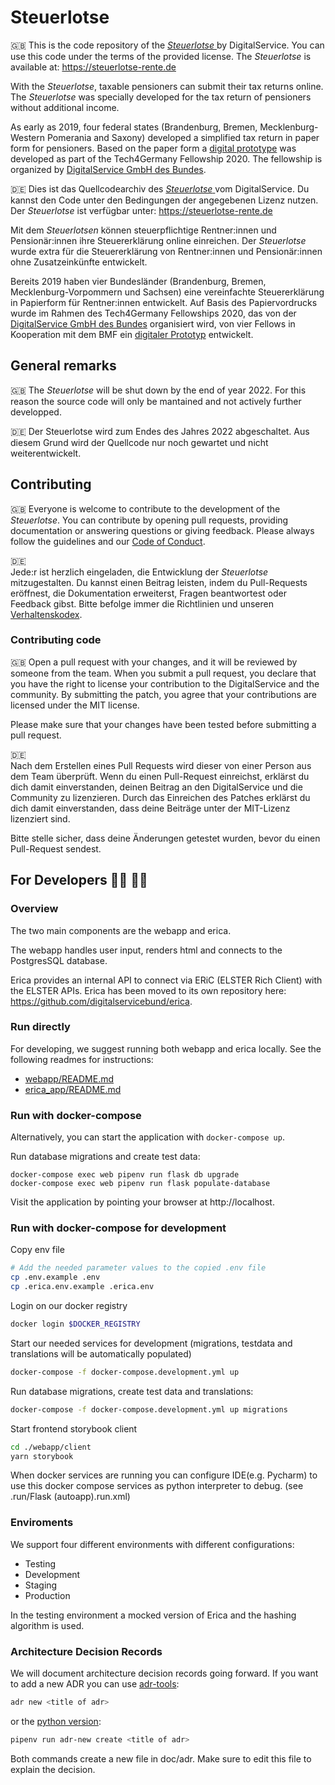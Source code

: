 # Steuerlotse

🇬🇧 This is the code repository of the [_Steuerlotse_ ](https://steuerlotse-rente.de) by DigitalService.
You can use this code under the terms of the provided license.
The _Steuerlotse_ is available at: https://steuerlotse-rente.de

With the _Steuerlotse_, taxable pensioners can submit their tax returns online.
The _Steuerlotse_ was specially developed for the tax return of pensioners without additional income.

As early as 2019, four federal states (Brandenburg, Bremen, Mecklenburg-Western Pomerania and Saxony) developed
a simplified tax return in paper form for pensioners. Based on the paper form a
[digital prototype](https://github.com/tech4germany/steuerlotse) was developed as part of the Tech4Germany Fellowship 2020. The fellowship is organized by [DigitalService GmbH des Bundes](https://digitalservice.bund.de).

🇩🇪 Dies ist das Quellcodearchiv des [_Steuerlotse_ ](https://steuerlotse-rente.de) vom DigitalService.
Du kannst den Code unter den Bedingungen der angegebenen Lizenz nutzen.
Der _Steuerlotse_ ist verfügbar unter: https://steuerlotse-rente.de

Mit dem _Steuerlotsen_ können steuerpflichtige Rentner:innen und Pensionär:innen ihre
Steuererklärung online einreichen. Der _Steuerlotse_ wurde extra für die Steuererklärung von Rentner:innen und
Pensionär:innen ohne Zusatzeinkünfte entwickelt.

Bereits 2019 haben vier Bundesländer (Brandenburg, Bremen, Mecklenburg-Vorpommern und Sachsen) eine vereinfachte
Steuererklärung in Papierform für Rentner:innen entwickelt. Auf Basis des Papiervordrucks wurde im Rahmen des
Tech4Germany Fellowships 2020, das von der [DigitalService GmbH des Bundes](https://digitalservice.bund.de)
organisiert wird, von vier Fellows in Kooperation mit dem BMF ein
[digitaler Prototyp](https://github.com/tech4germany/steuerlotse) entwickelt.


## General remarks

🇬🇧
The _Steuerlotse_ will be shut down by the end of year 2022. For this reason the source code will only be mantained and not actively further developped.

🇩🇪
Der Steuerlotse wird zum Endes des Jahres 2022 abgeschaltet. Aus diesem Grund wird der Quellcode nur noch gewartet und nicht weiterentwickelt.


## Contributing

🇬🇧
Everyone is welcome to contribute to the development of the _Steuerlotse_. You can contribute by opening pull requests,
providing documentation or answering questions or giving feedback. Please always follow the guidelines and our
[Code of Conduct](CODE_OF_CONDUCT.md).

🇩🇪  
Jede:r ist herzlich eingeladen, die Entwicklung der _Steuerlotse_ mitzugestalten. Du kannst einen Beitrag leisten,
indem du Pull-Requests eröffnest, die Dokumentation erweiterst, Fragen beantwortest oder Feedback gibst.
Bitte befolge immer die Richtlinien und unseren [Verhaltenskodex](CODE_OF_CONDUCT_DE.md).

### Contributing code

🇬🇧
Open a pull request with your changes, and it will be reviewed by someone from the team. When you submit a pull request,
you declare that you have the right to license your contribution to the DigitalService and the community.
By submitting the patch, you agree that your contributions are licensed under the MIT license.

Please make sure that your changes have been tested before submitting a pull request.

🇩🇪  
Nach dem Erstellen eines Pull Requests wird dieser von einer Person aus dem Team überprüft. Wenn du einen Pull-Request
einreichst, erklärst du dich damit einverstanden, deinen Beitrag an den DigitalService und die Community zu
lizenzieren. Durch das Einreichen des Patches erklärst du dich damit einverstanden, dass deine Beiträge unter der
MIT-Lizenz lizenziert sind.

Bitte stelle sicher, dass deine Änderungen getestet wurden, bevor du einen Pull-Request sendest.

## For Developers 👩‍💻 👨‍💻

### Overview

The two main components are the webapp and erica.

The webapp handles user input, renders html and connects to the PostgresSQL database.

Erica provides an internal API to connect via ERiC (ELSTER Rich Client) with the ELSTER APIs.
Erica has been moved to its own repository here: https://github.com/digitalservicebund/erica.

### Run directly

For developing, we suggest running both webapp and erica locally.
See the following readmes for instructions:

- [webapp/README.md](webapp/README.md)
- [erica_app/README.md](https://github.com/digitalservicebund/erica/blob/main/README.md)

### Run with docker-compose

Alternatively, you can start the application with `docker-compose up`.

Run database migrations and create test data:

```
docker-compose exec web pipenv run flask db upgrade
docker-compose exec web pipenv run flask populate-database
```

Visit the application by pointing your browser at http://localhost.

### Run with docker-compose for development

Copy env file

```bash
# Add the needed parameter values to the copied .env file
cp .env.example .env
cp .erica.env.example .erica.env
```

Login on our docker registry

```bash
docker login $DOCKER_REGISTRY
```

Start our needed services for development
(migrations, testdata and translations will be automatically populated)

```bash
docker-compose -f docker-compose.development.yml up
```

Run database migrations, create test data and translations:

```bash
docker-compose -f docker-compose.development.yml up migrations
```

Start frontend storybook client

```bash
cd ./webapp/client
yarn storybook
```

When docker services are running you can configure IDE(e.g. Pycharm)
to use this docker compose services as python interpreter to debug.
(see .run/Flask (autoapp).run.xml)

### Enviroments

We support four different environments with different configurations:

- Testing
- Development
- Staging
- Production

In the testing environment a mocked version of Erica and the hashing algorithm is used.

### Architecture Decision Records

We will document architecture decision records going forward. If you want to add a new ADR you can use [adr-tools](https://github.com/npryce/adr-tools):

```bash
adr new <title of adr>
```

or the [python version](https://pypi.org/project/adr-tools-python/):

```bash
pipenv run adr-new create <title of adr>
```

Both commands create a new file in doc/adr. Make sure to edit this file to explain the decision.
